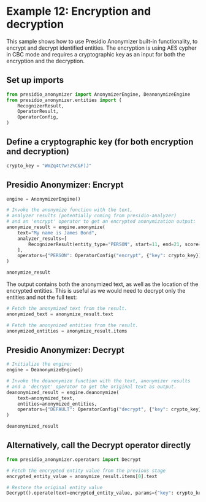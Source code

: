 # Example 12: Encryption and decryption

This sample shows how to use Presidio Anonymizer built-in functionality, to encrypt and decrypt identified entities. The encryption is using AES cypher in CBC mode and requires a cryptographic key as an input for both the encryption and the decryption.

## Set up imports

<!--pytest-codeblocks:cont-->
```python
from presidio_anonymizer import AnonymizerEngine, DeanonymizeEngine
from presidio_anonymizer.entities import (
    RecognizerResult,
    OperatorResult,
    OperatorConfig,
)
```

## Define a cryptographic key (for both encryption and decryption)

<!--pytest-codeblocks:cont-->
```python
crypto_key = "WmZq4t7w!z%C&F)J"
```

## Presidio Anonymizer: Encrypt
<!--pytest-codeblocks:skip-->
```python
engine = AnonymizerEngine()

# Invoke the anonymize function with the text,
# analyzer results (potentially coming from presidio-analyzer)
# and an 'encrypt' operator to get an encrypted anonymization output:
anonymize_result = engine.anonymize(
    text="My name is James Bond",
    analyzer_results=[
        RecognizerResult(entity_type="PERSON", start=11, end=21, score=0.8),
    ],
    operators={"PERSON": OperatorConfig("encrypt", {"key": crypto_key})},
)

anonymize_result
```

The output contains both the anonymized text, as well as the location of the encrypted entities. This is useful as we would need to decrypt only the entities and not the full text:

<!--pytest-codeblocks:skip-->
```python
# Fetch the anonymized text from the result.
anonymized_text = anonymize_result.text

# Fetch the anonynized entities from the result.
anonymized_entities = anonymize_result.items
```

## Presidio Anonymizer: Decrypt

<!--pytest-codeblocks:skip-->
```python
# Initialize the engine:
engine = DeanonymizeEngine()

# Invoke the deanonymize function with the text, anonymizer results
# and a 'decrypt' operator to get the original text as output.
deanonymized_result = engine.deanonymize(
    text=anonymized_text,
    entities=anonymized_entities,
    operators={"DEFAULT": OperatorConfig("decrypt", {"key": crypto_key})},
)

deanonymized_result
```

## Alternatively, call the Decrypt operator directly

<!--pytest-codeblocks:skip-->
```python
from presidio_anonymizer.operators import Decrypt

# Fetch the encrypted entity value from the previous stage
encrypted_entity_value = anonymize_result.items[0].text

# Restore the original entity value
Decrypt().operate(text=encrypted_entity_value, params={"key": crypto_key})
```
